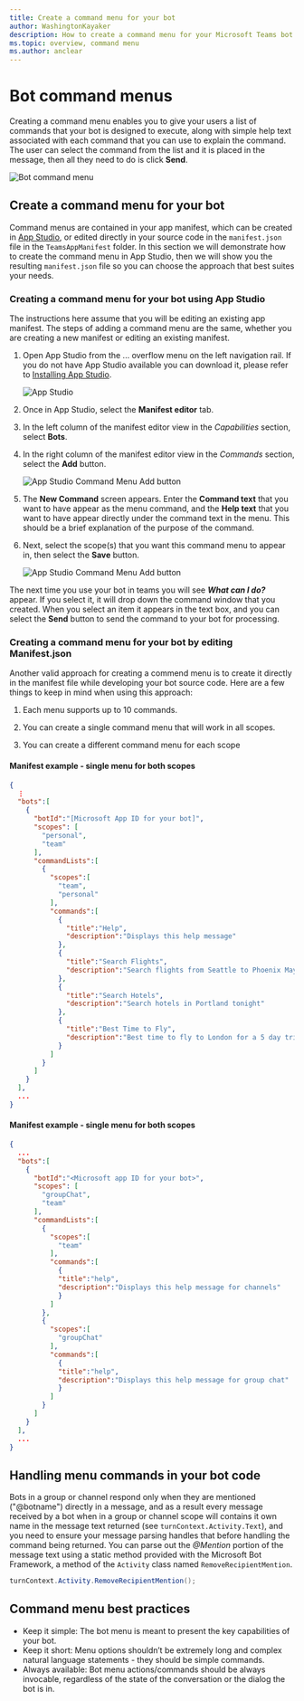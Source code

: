 ```yaml
---
title: Create a command menu for your bot
author: WashingtonKayaker
description: How to create a command menu for your Microsoft Teams bot
ms.topic: overview, command menu
ms.author: anclear
---
```

# Bot command menus

Creating a command menu enables you to give your users a list of commands that your bot is designed to execute, along with simple help text associated with each command that you can use to explain the command. The user can select the command from the list and it is placed in the message, then all they need to do is click __Send__.

![Bot command menu](Media\bot-menu-sample.png)


## Create a command menu for your bot

Command menus are contained in your app manifest, which can be created in <!--NEED LINK--> [App Studio](https://docs.microsoft.com/en-us/microsoftteams/platform/get-started/get-started-app-studio#manifest-editor), or edited directly in your source code in the `manifest.json` file in the `TeamsAppManifest` folder. In this section we will demonstrate how to create the command menu in App Studio, then we will show you the resulting `manifest.json` file so you can choose the approach that best suites your needs.

### Creating a command menu for your bot using App Studio

The instructions here assume that you will be editing an existing app manifest. The steps of adding a command menu are the same, whether you are creating a new manifest or editing an existing manifest.

1. Open App Studio from the ... overflow menu on the left navigation rail. If you do not have App Studio available you can download it, please refer to [Installing App Studio](https://aka.ms/teams-app-studio#installing-app-studio). 

    ![App Studio](Media/AppStudio.png)

2. Once in App Studio, select the __Manifest editor__ tab.

3. In the left column of the manifest editor view in the _Capabilities_ section, select __Bots__.

4. In the right column of the manifest editor view in the _Commands_ section, select the __Add__ button.

    ![App Studio Command Menu Add button](Media/AppStudio-CommandMenu-Add.png)

5. The __New Command__ screen appears. Enter the __Command text__ that you want to have appear as the menu command, and the __Help text__ that you want to have appear directly under the command text in the menu. This should be a brief explanation of the purpose of the command.

6. Next, select the scope(s) that you want this command menu to appear in, then select the __Save__ button.

    ![App Studio Command Menu Add button](Media/AppStudio-NewCommandMenu.png)

The next time you use your bot in teams you will see ___What can I do?___ appear. If you select it, it will drop down the command window that you created. When you select an item it appears in the text box, and you can select the __Send__ button to send the command to your bot for processing.

### Creating a command menu for your bot by editing __Manifest.json__ 

Another valid approach for creating a commend menu is to create it directly in the manifest file while developing your bot source code. Here are a few things to keep in mind when using this approach:

1. Each menu supports up to 10 commands.

2. You can create a single command menu that will work in all scopes.

3. You can create a different command menu for each scope

#### Manifest example - single menu for both scopes

```json
{
  ⋮
  "bots":[
    {
      "botId":"[Microsoft App ID for your bot]",
      "scopes": [
        "personal",
        "team"
      ],
      "commandLists":[
        {
          "scopes":[
            "team",
            "personal"
          ],
          "commands":[
            {
              "title":"Help",
              "description":"Displays this help message"
            },
            {
              "title":"Search Flights",
              "description":"Search flights from Seattle to Phoenix May 2-5 departing after 3pm"
            },
            {
              "title":"Search Hotels",
              "description":"Search hotels in Portland tonight"
            },
            {
              "title":"Best Time to Fly",
              "description":"Best time to fly to London for a 5 day trip this summer"
            }
          ]
        }
      ]
    }
  ],
  ...
}
```

#### Manifest example - single menu for both scopes

```json
{
  ...
  "bots":[
    {
      "botId":"<Microsoft app ID for your bot>",
      "scopes": [
        "groupChat",
        "team"
      ],
      "commandLists":[
        {
          "scopes":[
            "team"
          ],
          "commands":[
            {
            "title":"help",
            "description":"Displays this help message for channels"
            }
          ]
        },
        {
          "scopes":[
            "groupChat"
          ],
          "commands":[
            {
            "title":"help",
            "description":"Displays this help message for group chat"
            }
          ]
        }
      ]
    }
  ],
  ...
}
```


## Handling menu commands in your bot code

Bots in a group or channel respond only when they are mentioned ("@botname") directly in a message, and as a result every message received by a bot when in a group or channel scope will contains it own name in the message text returned (see `turnContext.Activity.Text`), and you need to ensure your message parsing handles that before handling the command being returned. You can parse out the _@Mention_ portion of the message text using a static method provided with the Microsoft Bot Framework, a method of the `Activity` class named `RemoveRecipientMention`.

```csharp
turnContext.Activity.RemoveRecipientMention();
```

## Command menu best practices

* Keep it simple: The bot menu is meant to present the key capabilities of your bot.
* Keep it short: Menu options shouldn’t be extremely long and complex natural language statements - they should be simple commands.
* Always available: Bot menu actions/commands should be always invocable, regardless of the state of the conversation or the dialog the bot is in.




<!--
## Writing notes

 * **Purpose** Explain how to add a bot command menu to your teams bot using your app manifest. Needs to include a note that this doesn't work on the mobile Team's clients.
 * **Existing teams doc reference** 
   * [](https://docs.microsoft.com/en-us/microsoftteams/platform/concepts/bots/bots-menus)
 * **Existing Bot framework doc reference** 
   * none
 * **Code Snippets**
   * none
-->
